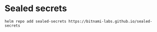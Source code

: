 # Sealed secrets

```commandline
helm repo add sealed-secrets https://bitnami-labs.github.io/sealed-secrets
```

